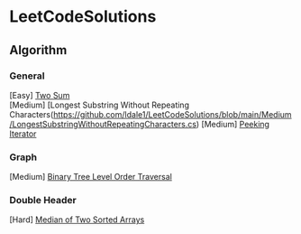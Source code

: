 # LeetCodeSolutions

## Algorithm
### General
[Easy] [Two Sum](https://github.com/ldale1/LeetCodeSolutions/blob/main/Easy/TwoSum.cs) \
[Medium] [Longest Substring Without Repeating Characters(https://github.com/ldale1/LeetCodeSolutions/blob/main/Medium/LongestSubstringWithoutRepeatingCharacters.cs)
[Medium] [Peeking Iterator](https://github.com/ldale1/LeetCodeSolutions/blob/main/Medium/PeekingIterator.cs)


### Graph
[Medium] [Binary Tree Level Order Traversal](https://github.com/ldale1/LeetCodeSolutions/blob/main/Medium/BinaryTreeLevelOrderTraversal.cs)


### Double Header
[Hard] [Median of Two Sorted Arrays](https://github.com/ldale1/LeetCodeSolutions/blob/main/Hard/MedianOfTwoSortedArrays.cs)

